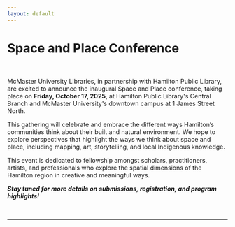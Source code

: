 ```yaml
---
layout: default
---
```


<h1 class="post-title">Space and Place Conference</h1>
<br />

McMaster University Libraries, in partnership with Hamilton Public Library, are excited to announce the inaugural Space and Place conference, taking place on **Friday, October 17, 2025**, at Hamilton Public Library's Central Branch and McMaster University's downtown campus at 1 James Street North.  

This gathering will celebrate and embrace the different ways Hamilton’s communities think about their built and natural environment. We hope to explore perspectives that highlight the ways we think about space and place, including mapping, art, storytelling, and local Indigenous knowledge.  

This event is dedicated to fellowship amongst scholars, practitioners, artists, and professionals who explore the spatial dimensions of the Hamilton region in creative and meaningful ways.  

_**Stay tuned for more details on submissions, registration, and program highlights!**_

<br /> 

<!--
<br />
**Event materials can be found [here](../materials).**

<br />
<br />
-->

---
<!--
h1 class="post-title">News</h1>

<ul class="listing">
{% for post in site.posts %}
  <li class="listing-item">
   <p><a href="{{ site.baseurl }}{{ post.url }}">{{ post.title }} | {{ post.date | date: "%B %-d, %Y" }}</a></p>
    <div>
        {{ post.excerpt }}<a class="excerpt" href="{{ site.baseurl }}{{ post.url }}"> Keep reading...</a>
    </div>
  </li>

{% endfor %}
</ul>
-->
